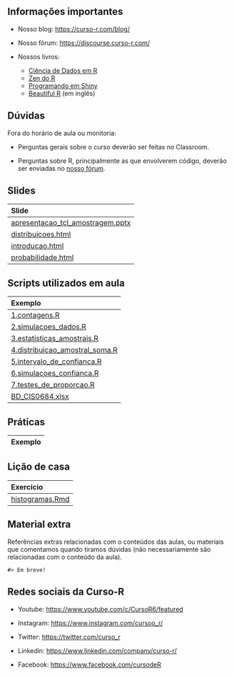 
<!-- README.md is generated from README.Rmd. Please edit that file -->

## Informações importantes

- Nosso blog: <https://curso-r.com/blog/>

- Nosso fórum: <https://discourse.curso-r.com/>

- Nossos livros:

  - [Ciência de Dados em R](https://livro.curso-r.com/)
  - [Zen do R](https://curso-r.github.io/zen-do-r/)
  - [Programando em Shiny](https://programando-em-shiny.curso-r.com/)
  - [Beautiful R](https://curso-r.github.io/beautiful-r/) (em inglês)

## Dúvidas

Fora do horário de aula ou monitoria:

- Perguntas gerais sobre o curso deverão ser feitas no Classroom.

- Perguntas sobre R, principalmente as que envolverem código, deverão
  ser enviadas no [nosso fórum](https://discourse.curso-r.com/).

## Slides

| Slide                                                                                                                          |
|:-------------------------------------------------------------------------------------------------------------------------------|
| [apresentacao_tcl_amostragem.pptx](https://curso-r.github.io/202408-intro-estatistica/slides/apresentacao_tcl_amostragem.pptx) |
| [distribuicoes.html](https://curso-r.github.io/202408-intro-estatistica/slides/distribuicoes.html)                             |
| [introducao.html](https://curso-r.github.io/202408-intro-estatistica/slides/introducao.html)                                   |
| [probabilidade.html](https://curso-r.github.io/202408-intro-estatistica/slides/probabilidade.html)                             |

## Scripts utilizados em aula

| Exemplo                                                                                                                              |
|:-------------------------------------------------------------------------------------------------------------------------------------|
| [1.contagens.R](https://curso-r.github.io/202408-intro-estatistica/exemplos_de_aula/1.contagens.R)                                   |
| [2.simulacoes_dados.R](https://curso-r.github.io/202408-intro-estatistica/exemplos_de_aula/2.simulacoes_dados.R)                     |
| [3.estatisticas_amostrais.R](https://curso-r.github.io/202408-intro-estatistica/exemplos_de_aula/3.estatisticas_amostrais.R)         |
| [4.distribuicao_amostral_soma.R](https://curso-r.github.io/202408-intro-estatistica/exemplos_de_aula/4.distribuicao_amostral_soma.R) |
| [5.intervalo_de_confianca.R](https://curso-r.github.io/202408-intro-estatistica/exemplos_de_aula/5.intervalo_de_confianca.R)         |
| [6.simulacoes_confianca.R](https://curso-r.github.io/202408-intro-estatistica/exemplos_de_aula/6.simulacoes_confianca.R)             |
| [7.testes_de_proporcao.R](https://curso-r.github.io/202408-intro-estatistica/exemplos_de_aula/7.testes_de_proporcao.R)               |
| [BD_CIS0684.xlsx](https://curso-r.github.io/202408-intro-estatistica/exemplos_de_aula/BD_CIS0684.xlsx)                               |

## Práticas

| Exemplo |
|:--------|

## Lição de casa

| Exercício                                                                                        |
|:-------------------------------------------------------------------------------------------------|
| [histogramas.Rmd](https://curso-r.github.io/202408-intro-estatistica/exercicios/histogramas.Rmd) |

## Material extra

Referências extras relacionadas com o conteúdos das aulas, ou materiais
que comentamos quando tiramos dúvidas (não necessariamente são
relacionadas com o conteúdo da aula).

    #> Em breve!

## Redes sociais da Curso-R

- Youtube: <https://www.youtube.com/c/CursoR6/featured>

- Instagram: <https://www.instagram.com/cursoo_r/>

- Twitter: <https://twitter.com/curso_r>

- Linkedin: <https://www.linkedin.com/company/curso-r/>

- Facebook: <https://www.facebook.com/cursodeR>
